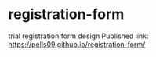 # registration-form
trial registration form design
Published link: https://pells09.github.io/registration-form/
